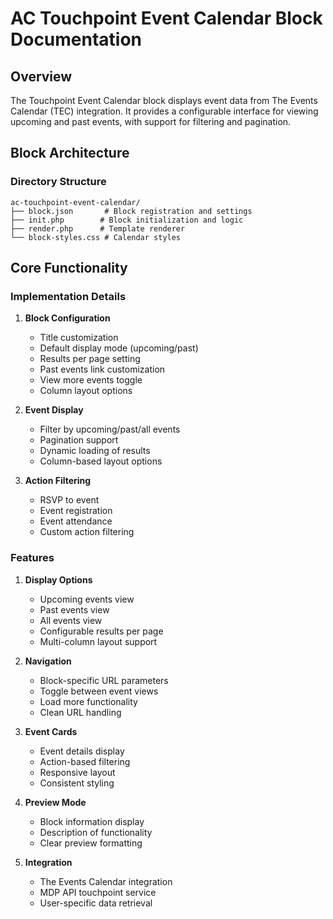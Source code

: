 # AC Touchpoint Event Calendar Block Documentation

## Overview
The Touchpoint Event Calendar block displays event data from The Events Calendar (TEC) integration. It provides a configurable interface for viewing upcoming and past events, with support for filtering and pagination.

## Block Architecture

### Directory Structure
```
ac-touchpoint-event-calendar/
├── block.json       # Block registration and settings
├── init.php        # Block initialization and logic
├── render.php      # Template renderer
└── block-styles.css # Calendar styles
```

## Core Functionality

### Implementation Details

1. **Block Configuration**
   - Title customization
   - Default display mode (upcoming/past)
   - Results per page setting
   - Past events link customization
   - View more events toggle
   - Column layout options

2. **Event Display**
   - Filter by upcoming/past/all events
   - Pagination support
   - Dynamic loading of results
   - Column-based layout options

3. **Action Filtering**
   - RSVP to event
   - Event registration
   - Event attendance
   - Custom action filtering

### Features

1. **Display Options**
   - Upcoming events view
   - Past events view
   - All events view
   - Configurable results per page
   - Multi-column layout support

2. **Navigation**
   - Block-specific URL parameters
   - Toggle between event views
   - Load more functionality
   - Clean URL handling

3. **Event Cards**
   - Event details display
   - Action-based filtering
   - Responsive layout
   - Consistent styling

4. **Preview Mode**
   - Block information display
   - Description of functionality
   - Clear preview formatting

5. **Integration**
   - The Events Calendar integration
   - MDP API touchpoint service
   - User-specific data retrieval
